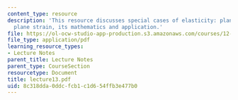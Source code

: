 ```yaml
---
content_type: resource
description: 'This resource discusses special cases of elasticity: plane stress and
  plane strain, its mathematics and application.'
file: https://ol-ocw-studio-app-production.s3.amazonaws.com/courses/12-520-geodynamics-fall-2006/8c318dda0ddcfcb1c1d654ffb3e477b0_lecture13.pdf
file_type: application/pdf
learning_resource_types:
- Lecture Notes
parent_title: Lecture Notes
parent_type: CourseSection
resourcetype: Document
title: lecture13.pdf
uid: 8c318dda-0ddc-fcb1-c1d6-54ffb3e477b0
---
```


